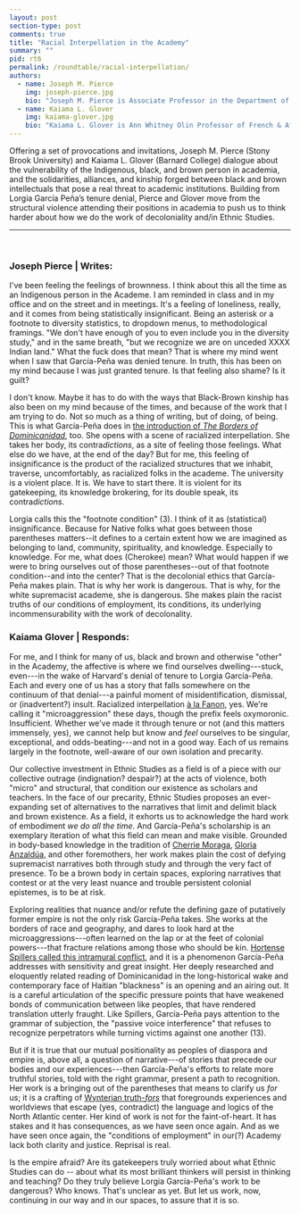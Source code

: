 ```yaml
---
layout: post
section-type: post
comments: true
title: "Racial Interpellation in the Academy"
summary: ""
pid: rt6
permalink: /roundtable/racial-interpellation/
authors:
  - name: Joseph M. Pierce
    img: joseph-pierce.jpg
    bio: "Joseph M. Pierce is Associate Professor in the Department of Hispanic Languages and Literature at Stony Brook University. His research focuses on the intersections of kinship, gender, sexuality, and race in Latin America, 19<sup>th</sup> century literature and culture, queer studies, Indigenous studies, and hemispheric approaches to citizenship and belonging. He is the author of <em>Argentine Intimacies: Queer Kinship in an Age of Splendor, 1890-1910</em> (SUNY Press, 2019) and co-editor of <em>Políticas del amor: Derechos sexuales y escrituras disidentes en el Cono Sur</em> (Cuarto Propio, 2018) as well as the forthcoming special issue of <em>GLQ</em>, &#34;Queer/Cuir Américas: Translation, Decoloniality, and the Incommensurable.&#34; His work has been published recently in <em>Taller de Letras</em>, <em>Revista Hispánica Moderna</em>, <em>Critical Ethnic Studies</em>, and has also been featured in <em>Indian Country Today</em>. He is a citizen of the Cherokee Nation."
  - name: Kaiama L. Glover
    img: kaiama-glover.jpg
    bio: "Kaiama L. Glover is Ann Whitney Olin Professor of French & Africana Studies at Barnard College, Columbia University. Her teaching and research interests include francophone literature, particularly that of Haiti and the French Antilles; colonialism and postcolonialism; and sub-Saharan francophone African cinema. She is the author of <em>Haiti Unbound: A Spiralist Challenge to the Postcolonial Canon</em> (Liverpool UP 2010) and has published articles in <em>The French Review</em>, <em>Small Axe</em>, <em>Research in African Literatures</em>, <em>The Journal of Postcolonial Writings</em>, and <em>The Journal of Haitian Studies</em>, among others, and has co-edited and translated several works. She is founding co-editor of <em><a href='http://smallaxe.net/sxarchipelagos/'>archipelagos: a journal of Caribbean digital studies</a></em> and founding co-director of the digital humanities project [In the Same Boats: Toward an Afro-Atlantic Intellectual Cartography](https://sameboats.org/). Her most recent monograph, <em>Disorderly Women: On Caribbean Community and the Ethics of Self-Regard</em>, is forthcoming with Duke University Press in 2020."
---
```


Offering a set of provocations and invitations, Joseph M. Pierce (Stony Brook University) and Kaiama L. Glover (Barnard College) dialogue about the vulnerability of the Indigenous, black, and brown person in academia, and the solidarities, alliances, and kinship forged between black and brown intellectuals that pose a real threat to academic institutions. Building from Lorgia García Peña’s tenure denial, Pierce and Glover move from the structural violence attending their positions in academia to push us to think harder about how we do the work of decoloniality and/in Ethnic Studies. 

---

<br>

### Joseph Pierce | Writes:

I\'ve been feeling the feelings of brownness. I think about this all the
time as an Indigenous person in the Academe. I am reminded in class and
in my office and on the street and in meetings. It\'s a feeling of
loneliness, really, and it comes from being statistically insignificant.
Being an asterisk or a footnote to diversity statistics, to dropdown
menus, to methodological framings. \"We don\'t have enough of you to
even include you in the diversity study,\" and in the same breath, \"but
we recognize we are on unceded XXXX Indian land.\" What the fuck does
that mean? That is where my mind went when I saw that García-Peña was
denied tenure. In truth, this has been on my mind because I was just
granted tenure. Is that feeling also shame? Is it guilt?

I don\'t know. Maybe it has to do with the ways that Black-Brown kinship
has also been on my mind because of the times, and because of the work
that I am trying to do. Not so much as a thing of writing, but of doing,
of being. This is what García-Peña does in [the introduction of *The
Borders of
Dominicanidad*](https://read.dukeupress.edu/books/book/17/chapter/96988/IntroductionDominicanidad-in-Contradiction),
too. She opens with a scene of racialized interpellation. She takes her
body, its contra*dictions*, as a site of feeling those feelings. What
else do we have, at the end of the day? But for me, this feeling of
insignificance is the product of the racialized structures that we
inhabit, traverse, uncomfortably, as racialized folks in the academe.
The university is a violent place. It is. We have to start there. It is
violent for its gatekeeping, its knowledge brokering, for its double
speak, its contra*dictions*.

Lorgia calls this the \"footnote condition\" (3). I think of it as
(statistical) insignificance. Because for Native folks what goes between
those parentheses matters\--it defines to a certain extent how we are
imagined as belonging to land, community, spirituality, and knowledge.
Especially to knowledge. For me, what does (Cherokee) mean? What would
happen if we were to bring ourselves out of those parentheses\--out of
that footnote condition\--and into the center? That is the decolonial
ethics that García-Peña makes plain. That is why her work is dangerous.
That is why, for the white supremacist academe, she is dangerous. She
makes plain the racist truths of our conditions of employment, its
conditions, its underlying incommensurability with the work of
decolonality.

### Kaiama Glover | Responds:

For me, and I think for many of us, black and brown and otherwise
"other" in the Academy, the affective is where we find ourselves
dwelling---stuck, even---in the wake of Harvard\'s denial of tenure to
Lorgia García-Peña. Each and every one of us has a story that falls
somewhere on the continuum of that denial---a painful moment of
misidentification, dismissal, or (inadvertent?) insult. Racialized
interpellation [à la
Fanon](https://groveatlantic.com/book/black-skin-white-masks/), yes.
We\'re calling it "microaggression" these days, though the prefix feels
oxymoronic. Insufficient. Whether we\'ve made it through tenure or not
(and this matters immensely, yes), we cannot help but know and *feel*
ourselves to be singular, exceptional, and odds-beating---and not in a
good way. Each of us remains largely in the footnote, well-aware of our
own isolation and precarity.

Our collective investment in Ethnic Studies as a field is of a piece
with our collective outrage (indignation? despair?) at the acts of
violence, both "micro" and structural, that condition our existence as
scholars and teachers. In the face of our precarity, Ethnic Studies
proposes an ever-expanding set of alternatives to the narratives that
limit and delimit black and brown existence. As a field, it exhorts us
to acknowledge the hard work of embodiment *we do all the time*. And
García-Peña's scholarship is an exemplary iteration of what this field
can mean and make visible. Grounded in body-based knowledge in the
tradition of [Cherrie Moraga](https://cherriemoraga.com/), [Gloria
Anzaldúa](https://www.poetryfoundation.org/poets/gloria-e-anzaldua), and
other foremothers, her work makes plain the cost of defying supremacist
narratives both through study and through the very fact of presence. To
be a brown body in certain spaces, exploring narratives that contest or
at the very least nuance and trouble persistent colonial epistemes, is
to be at risk.

Exploring realities that nuance and/or refute the defining gaze of
putatively former empire is not the only risk García-Peña takes. She
works at the borders of race and geography, and dares to look hard at
the microaggressions---often learned on the lap or at the feet of
colonial powers---that fracture relations among those who should be kin.
[Hortense Spillers called this intramural
conflict](https://www.press.uchicago.edu/ucp/books/book/chicago/B/bo3624045.html),
and it is a phenomenon García-Peña addresses with sensitivity and great
insight. Her deeply researched and eloquently related reading of
Dominicanidad in the long-historical wake and contemporary face of
Haitian "blackness" is an opening and an airing out. It is a careful
articulation of the specific pressure points that have weakened bonds of
communication between like peoples, that have rendered translation
utterly fraught. Like Spillers, García-Peña pays attention to the
grammar of subjection, the "passive voice interference" that refuses to
recognize perpetrators while turning victims against one another (13).

But if it is true that our mutual positionality as peoples of diaspora
and empire is, above all, a question of narrative---of stories that
precede our bodies and our experiences---then García-Peña\'s efforts to
relate more truthful stories, told with the right grammar, present a
path to recognition. Her work is a bringing out of the parentheses that
means to clarify us *for* us; it is a crafting of [Wynterian
truth-*fors*](https://muse.jhu.edu/article/51630) that foregrounds
experiences and worldviews that escape (yes, contradict) the language
and logics of the North Atlantic center. Her kind of work is not for the
faint-of-heart. It has stakes and it has consequences, as we have seen
once again. And as we have seen once again, the "conditions of
employment" in our(?) Academy lack both clarity and justice. Reprisal is
real. 

Is the empire afraid? Are its gatekeepers truly worried about what
Ethnic Studies can do -- about what its most brilliant thinkers will
persist in thinking and teaching? Do they truly believe Lorgia
García-Peña\'s work to be dangerous? Who knows. That\'s unclear as yet.
But let us work, now, continuing in our way and in our spaces, to assure
that it is so.






